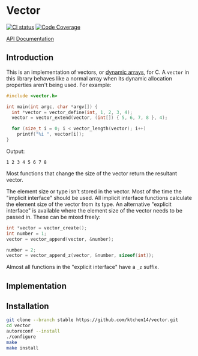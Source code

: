 Vector
======

[![CI status](https://ktchen14.semaphoreci.com/badges/mxcore.svg)](https://ktchen14.semaphoreci.com/projects/mxcore)
[![Code Coverage](https://codecov.io/gh/ktchen14/mxcore/branch/master/graph/badge.svg)](https://codecov.io/gh/ktchen14/mxcore)

[API Documentation](https://mxcore.readthedocs.io/en/stable/)

Introduction
------------

This is an implementation of vectors, or [dynamic
arrays](https://en.wikipedia.org/wiki/Dynamic_array), for C. A `vector` in this
library behaves like a normal array when its dynamic allocation properties
aren't being used. For example:

```c
#include <vector.h>

int main(int argc, char *argv[]) {
  int *vector = vector_define(int, 1, 2, 3, 4);
  vector = vector_extend(vector, (int[]) { 5, 6, 7, 8 }, 4);

  for (size_t i = 0; i < vector_length(vector); i++)
    printf("%i ", vector[i]);
}
```

Output:

```
1 2 3 4 5 6 7 8
```

Most functions that change the size of the vector return the resultant vector.

The element size or type isn't stored in the vector. Most of the time the
"implicit interface" should be used. All implicit interface functions calculate
the element size of the vector from its type. An alternative "explicit
interface" is available where the element size of the vector needs to be passed
in. These can be mixed freely:

```c
int *vector = vector_create();
int number = 1;
vector = vector_append(vector, &number);

number = 2;
vector = vector_append_z(vector, &number, sizeof(int));
```

Almost all functions in the "explicit interface" have a `_z` suffix.

Implementation
--------------

Installation
------------

```sh
git clone --branch stable https://github.com/ktchen14/vector.git
cd vector
autoreconf --install
./configure
make
make install
```
